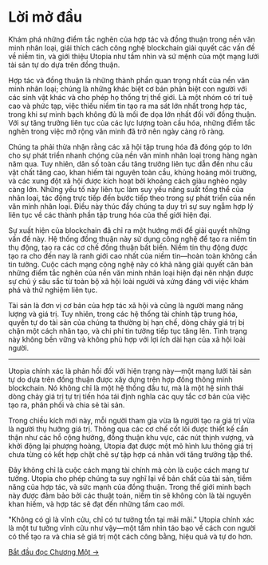 # Lời mở đầu

Khám phá những điểm tắc nghẽn của hợp tác và đồng thuận trong nền văn minh nhân loại, giải thích cách công nghệ blockchain giải quyết các vấn đề về niềm tin, và giới thiệu Utopia như tầm nhìn và sứ mệnh của một mạng lưới tài sản tự do dựa trên đồng thuận.

Hợp tác và đồng thuận là những thành phần quan trọng nhất của nền văn minh nhân loại; chúng là những khác biệt cơ bản phân biệt con người với các sinh vật khác và cho phép họ thống trị thế giới. Là một nhóm có trí tuệ cao và phức tạp, việc thiếu niềm tin tạo ra ma sát lớn nhất trong hợp tác, trong khi sự minh bạch không đủ là mối đe dọa lớn nhất đối với đồng thuận. Với sự tăng trưởng liên tục của các lực lượng toàn cầu hóa, những điểm tắc nghẽn trong việc mở rộng văn minh đã trở nên ngày càng rõ ràng.

Chúng ta phải thừa nhận rằng các xã hội tập trung hóa đã đóng góp to lớn cho sự phát triển nhanh chóng của nền văn minh nhân loại trong hàng ngàn năm qua. Tuy nhiên, dân số toàn cầu tăng trưởng liên tục dẫn đến nhu cầu vật chất tăng cao, khan hiếm tài nguyên toàn cầu, khủng hoảng môi trường, và các xung đột xã hội được kích hoạt bởi khoảng cách giàu nghèo ngày càng lớn. Những yếu tố này liên tục làm suy yếu năng suất tổng thể của nhân loại, tác động trực tiếp đến bước tiếp theo trong sự phát triển của nền văn minh nhân loại. Điều này thúc đẩy chúng ta duy trì sự suy ngẫm hợp lý liên tục về các thành phần tập trung hóa của thế giới hiện đại.

Sự xuất hiện của blockchain đã chỉ ra một hướng mới để giải quyết những vấn đề này. Hệ thống đồng thuận này sử dụng công nghệ để tạo ra niềm tin thụ động, tạo ra các cơ chế đồng thuận bất biến. Niềm tin thụ động được tạo ra cho đến nay là ranh giới cao nhất của niềm tin—hoàn toàn không cần tin tưởng. Cuộc cách mạng công nghệ này có khả năng giải quyết căn bản những điểm tắc nghẽn của nền văn minh nhân loại hiện đại nên nhận được sự chú ý sâu sắc từ toàn bộ xã hội loài người và xứng đáng với việc khám phá và thử nghiệm liên tục.

Tài sản là đơn vị cơ bản của hợp tác xã hội và cũng là người mang năng lượng và giá trị. Tuy nhiên, trong các hệ thống tài chính tập trung hóa, quyền tự do tài sản của chúng ta thường bị hạn chế, dòng chảy giá trị bị chặn một cách nhân tạo, và chi phí tin tưởng tiếp tục tăng lên. Tình trạng này không bền vững và không phù hợp với lợi ích dài hạn của xã hội loài người.

---

Utopia chính xác là phản hồi đối với hiện trạng này—một mạng lưới tài sản tự do dựa trên đồng thuận được xây dựng trên hợp đồng thông minh blockchain. Nó không chỉ là một hệ thống đầu tư, mà là một hệ sinh thái dòng chảy giá trị tự trị tiến hóa tái định nghĩa các quy tắc cơ bản của việc tạo ra, phân phối và chia sẻ tài sản.

Trong chiều kích mới này, mỗi người tham gia vừa là người tạo ra giá trị vừa là người thụ hưởng giá trị. Thông qua các cơ chế cốt lõi được thiết kế cẩn thận như các hồ cộng hưởng, đồng thuận khu vực, các nút thịnh vượng, và khởi động lại phượng hoàng, Utopia đạt được một mô hình lưu thông giá trị chưa từng có kết hợp chặt chẽ sự tập hợp cá nhân với tăng trưởng tập thể.

Đây không chỉ là cuộc cách mạng tài chính mà còn là cuộc cách mạng tư tưởng. Utopia cho phép chúng ta suy nghĩ lại về bản chất của tài sản, tiềm năng của hợp tác, và sức mạnh của đồng thuận. Trong thế giới minh bạch này được đảm bảo bởi các thuật toán, niềm tin sẽ không còn là tài nguyên khan hiếm, và hợp tác sẽ đạt đến những tầm cao mới.

"Không có gì là vĩnh cửu, chỉ có tư tưởng tồn tại mãi mãi." Utopia chính xác là một tư tưởng vĩnh cửu như vậy—một tầm nhìn táo bạo về cách con người có thể tạo ra và chia sẻ giá trị một cách công bằng, hiệu quả và tự do hơn.

[Bắt đầu đọc Chương Một →](/vi/whitepaper/chapter1/)
